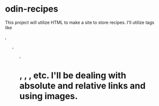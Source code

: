 # odin-recipes

This project will utilize HTML to make a site to store recipes. I'll utilize tags like <p>, <ul>, <ol>, <H1>, <a>, <img>, etc.
I'll be dealing with absolute and relative links and using images. 